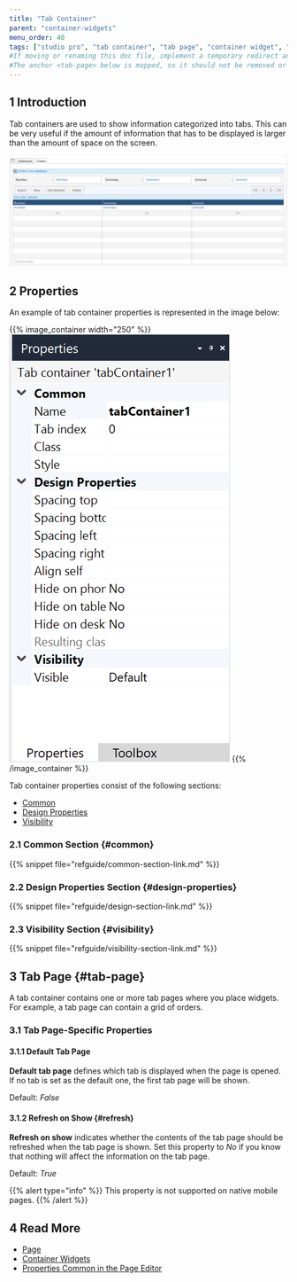 ```yaml
---
title: "Tab Container"
parent: "container-widgets"
menu_order: 40
tags: ["studio pro", "tab container", "tab page", "container widget", "widget"]
#If moving or renaming this doc file, implement a temporary redirect and let the respective team know they should update the URL in the product. See Mapping to Products for more details.
#The anchor <tab-page> below is mapped, so it should not be removed or changed.
---
```


## 1 Introduction

Tab containers are used to show information categorized into tabs. This can be very useful if the amount of information that has to be displayed is larger than the amount of space on the screen.

![Tab Container](attachments/container-widgets/tab-container.png)

## 2 Properties

An example of tab container properties is represented in the image below:

{{% image_container width="250" %}}![Tab Container Properties](attachments/container-widgets/tab-container-properties.png)
{{% /image_container %}}

Tab container properties consist of the following sections:

* [Common](#common)
* [Design Properties](#design-properties)
* [Visibility](#visibility)

### 2.1 Common Section {#common}

{{% snippet file="refguide/common-section-link.md" %}}

### 2.2 Design Properties Section {#design-properties}

{{% snippet file="refguide/design-section-link.md" %}} 

### 2.3 Visibility Section {#visibility}

{{% snippet file="refguide/visibility-section-link.md" %}}

## 3 Tab Page {#tab-page}

A tab container contains one or more tab pages where you place widgets. For example, a tab page can contain a grid of orders.

### 3.1 Tab Page-Specific Properties

#### 3.1.1 Default Tab Page

**Default tab page** defines which tab is displayed when the page is opened. If no tab is set as the default one, the first tab page will be shown. 

Default: *False*

#### 3.1.2 Refresh on Show {#refresh}

**Refresh on show** indicates whether the contents of the tab page should be refreshed when the tab page is shown. Set this property to *No* if you know that nothing will affect the information on the tab page.

Default: *True*

{{% alert type="info" %}}
This property is not supported on native mobile pages.
{{% /alert %}}

## 4 Read More

* [Page](page)
* [Container Widgets](container-widgets)
* [Properties Common in the Page Editor](common-widget-properties)
